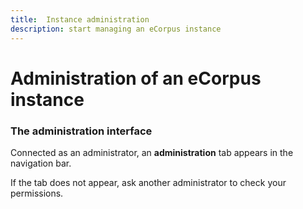 ```yaml
---
title:  Instance administration
description: start managing an eCorpus instance
---
```


# Administration of an eCorpus instance

### The administration interface

Connected as an administrator, an **administration** tab appears in the navigation bar.

If the tab does not appear, ask another administrator to check your permissions.

